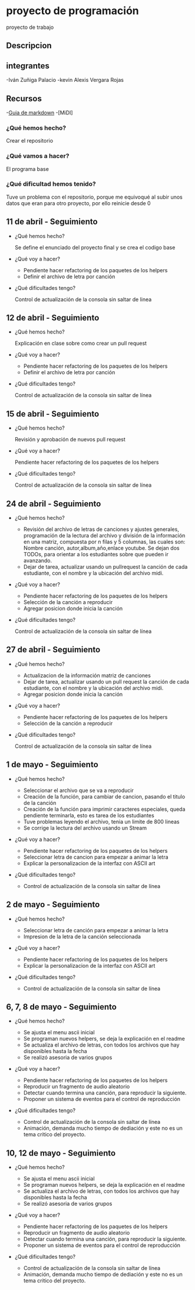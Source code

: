 # proyecto de programación
proyecto de trabajo 
## Descripcion 

## integrantes 
-Iván Zuñiga Palacio
-kevin Alexis Vergara Rojas  

## Recursos 
-[Guia de markdown](https://github.com/adam-p/markdown-here/wiki/Markdown-Cheatsheet)
-[MiDI]

### ¿Qué hemos hecho?
  Crear el repositorio 
  
### ¿Qué vamos a hacer?
 El programa base 
 
 ### ¿Qué dificultad hemos tenido? 
   Tuve un problema con el repositorio, porque me equivoqué al subir unos datos que eran para otro proyecto, por ello reinicie desde 0
 

## 11 de abril - Seguimiento

- ¿Qué hemos hecho?

  Se define el enunciado del proyecto final y se crea el codigo base

- ¿Qué voy a hacer?

  - Pendiente hacer refactoring de los paquetes de los helpers
  - Definir el archivo de letra por canción

- ¿Qué dificultades tengo?

  Control de actualización de la consola sin saltar de linea

## 12 de abril - Seguimiento

- ¿Qué hemos hecho?

  Explicación en clase sobre como crear un pull request

- ¿Qué voy a hacer?

  - Pendiente hacer refactoring de los paquetes de los helpers
  - Definir el archivo de letra por canción

- ¿Qué dificultades tengo?

  Control de actualización de la consola sin saltar de línea

## 15 de abril - Seguimiento

- ¿Qué hemos hecho?

  Revisión y aprobación de nuevos pull request

- ¿Qué voy a hacer?

  Pendiente hacer refactoring de los paquetes de los helpers

- ¿Qué dificultades tengo?

  Control de actualización de la consola sin saltar de línea

## 24 de abril - Seguimiento

- ¿Qué hemos hecho?

  - Revisión del archivo de letras de canciones y ajustes generales, programación de la lectura del archivo y división de la información en una matriz, compuesta por n filas y 5 columnas, las cuales son: Nombre canción, autor,album,año,enlace youtube. Se dejan dos TODOs, para orientar a los estudiantes sobre que pueden ir avanzando.
  - Dejar de tarea, actualizar usando un pullrequest la canción de cada estudiante, con el nombre y la ubicación del archivo midi.

- ¿Qué voy a hacer?

  - Pendiente hacer refactoring de los paquetes de los helpers
  - Selección de la canción a reproducir
  - Agregar posicion donde inicia la canción

- ¿Qué dificultades tengo?

  Control de actualización de la consola sin saltar de línea


## 27 de abril - Seguimiento

- ¿Qué hemos hecho?

  - Actualizacion de la información matriz de canciones
  - Dejar de tarea, actualizar usando un pull request la canción de cada estudiante, con el nombre y la ubicación del archivo midi.
  - Agregar posicion donde inicia la canción

- ¿Qué voy a hacer?

  - Pendiente hacer refactoring de los paquetes de los helpers
  - Selección de la canción a reproducir

- ¿Qué dificultades tengo?

  Control de actualización de la consola sin saltar de línea

## 1 de mayo - Seguimiento

- ¿Qué hemos hecho?

  - Seleccionar el archivo que se va a reproducir  
  - Creación de la función, para cambiar de cancion, pasando el titulo de la canción 
  - Creación de la función para imprimir caracteres especiales, queda pendiente terminarla, esto es tarea de los estudiantes 
  - Tuve problemas leyendo el archivo, tenia un limite de 800 lineas
  - Se corrige la lectura del archivo usando un Stream

- ¿Qué voy a hacer?

  - Pendiente hacer refactoring de los paquetes de los helpers
  - Seleccionar letra de cancion para empezar a animar la letra
  - Explicar la personalizacion de la interfaz con ASCII art

- ¿Qué dificultades tengo?

  - Control de actualización de la consola sin saltar de línea

## 2 de mayo - Seguimiento

- ¿Qué hemos hecho?

  - Seleccionar letra de canción para empezar a animar la letra
  - Impresion de la letra de la canción seleccionada

- ¿Qué voy a hacer?

  - Pendiente hacer refactoring de los paquetes de los helpers
  - Explicar la personalizacion de la interfaz con ASCII art

- ¿Qué dificultades tengo?

  - Control de actualización de la consola sin saltar de línea

## 6, 7, 8 de mayo - Seguimiento

- ¿Qué hemos hecho?

  - Se ajusta el menu ascii inicial
  - Se programan nuevos helpers, se deja la explicación en el readme
  - Se actualiza el archivo de letras, con todos los archivos que hay disponibles hasta la fecha
  - Se realizó asesoria de varios grupos

- ¿Qué voy a hacer?

  - Pendiente hacer refactoring de los paquetes de los helpers
  - Reproducir un fragmento de audio aleatorio
  - Detectar cuando termina una canción, para reproducir la siguiente.
  - Proponer un sistema de eventos para el control de reproducción

- ¿Qué dificultades tengo?

  - Control de actualización de la consola sin saltar de línea
  - Animación, demanda mucho tiempo de dediación y este no es un tema critico del proyecto.

##  10, 12 de mayo - Seguimiento

- ¿Qué hemos hecho?

  - Se ajusta el menu ascii inicial
  - Se programan nuevos helpers, se deja la explicación en el readme
  - Se actualiza el archivo de letras, con todos los archivos que hay disponibles hasta la fecha
  - Se realizó asesoria de varios grupos

- ¿Qué voy a hacer?

  - Pendiente hacer refactoring de los paquetes de los helpers
  - Reproducir un fragmento de audio aleatorio
  - Detectar cuando termina una canción, para reproducir la siguiente.
  - Proponer un sistema de eventos para el control de reproducción

- ¿Qué dificultades tengo?

  - Control de actualización de la consola sin saltar de línea
  - Animación, demanda mucho tiempo de dediación y este no es un tema critico del proyecto.

